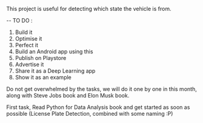 This project is useful for detecting which state the vehicle is from.

-- TO DO : 
1) Build it
2) Optimise it
3) Perfect it
4) Build an Android app using this
5) Publish on Playstore
6) Advertise it
7) Share it as a Deep Learning app
8) Show it as an example

Do not get overwhelmed by the tasks, we will do it one by one in this month,
along with Steve Jobs book and Elon Musk book.

First task, Read Python for Data Analysis book and get started as soon as
possible
(License Plate Detection, combined with some naming :P)
